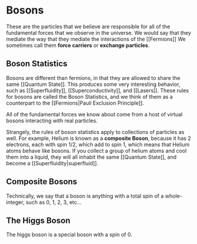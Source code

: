 # Bosons
These are the particles that we believe are responsible for all of the fundamental forces that we observe in the universe. We would say that they mediate the way that they mediate the interactions of the [[Fermions]] We sometimes call them **force carriers** or **exchange particles**.

## Boson Statistics

Bosons are different than fermions, in that they are allowed to share the same [[Quantum State]]. This produces some very interesting behavior, such as [[Superfluidity]], [[Superconductivity]], and [[Lasers]]. These rules for bosons are called the Boson Statistics, and we think of them as a counterpart to the [[Fermions|Pauli Exclusion Principle]].

All of the fundamental forces we know about come from a host of virtual bosons interacting with real particles. 

Strangely, the rules of boson statistics apply to collections of particles as well. For example, Helium is known as a **composite Boson**, because it has 2 electrons, each with spin 1/2, which add to spin 1, which means that Helium atoms behave like bosons. If you collect a group of helium atoms and cool them into a liquid, they will all inhabit the same [[Quantum State]], and become a [[Superfluidity|superfluid]].

## Composite Bosons
Technically, we say that a boson is anything with a total spin of a whole-integer, such as 0, 1, 2, 3, etc...

## The Higgs Boson
The higgs boson is a special boson with a spin of 0.


